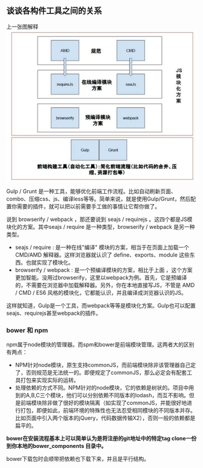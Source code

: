 ## 谈谈各构件工具之间的关系

上一张图解释
![](image/relationship.jpg)


Gulp / Grunt 是一种工具，能够优化前端工作流程。比如自动刷新页面、combo、压缩css、js、编译less等等。简单来说，就是使用Gulp/Grunt，然后配置你需要的插件，就可以把以前需要手工做的事情让它帮你做了。

说到 browserify / webpack ，那还要说到 seajs / requirejs 。这四个都是JS模块化的方案。其中seajs / require 是一种类型，browserify / webpack 是另一种类型。

 - seajs / require : 是一种在线"编译" 模块的方案，相当于在页面上加载一个 CMD/AMD 解释器。这样浏览器就认识了 define、exports、module 这些东西。也就实现了模块化。
 - browserify / webpack : 是一个预编译模块的方案，相比于上面 ，这个方案更加智能。没用过browserify，这里以webpack为例。首先，它是预编译的，不需要在浏览器中加载解释器。另外，你在本地直接写JS，不管是 AMD / CMD / ES6 风格的模块化，它都能认识，并且编译成浏览器认识的JS。

这样就知道，Gulp是一个工具，而webpack等等是模块化方案。Gulp也可以配置seajs、requirejs甚至webpack的插件。


### bower 和 npm
npm属于node模块的管理器。而spm和bower是前端模块管理。这两者大的区别有两点：

 - NPM针对node模块，原生支持commonJS，而前端模块除非该管理器自己定了，否则规范是无法统一的。即便规定了commonJS，那么必定会有配套工具打包来实现实际的运转。
 - 处理依赖的方式不同。NPM针对的node模块，它的依赖是树状的。项目中用到的A,B,C三个模块，他们可以分别依赖不同版本的lodash，而互不影响。但是前端模块除非做了很好的模块隔离（如实现了commonJS，并能很好地进行打包，即便如此，前端环境的特殊性也无法忍受相同模块的不同版本并存。比如页面中引入两个版本的jQuery，代码数据传输X2），否则一般的依赖都是扁平的。

**bower在安装流程基本上可以简单认为是将注册的git地址中的特定tag clone一份到你本地的bower_components 目录中。**

bower下载包时会顺带把依赖也下载下来，并且是平行结构。